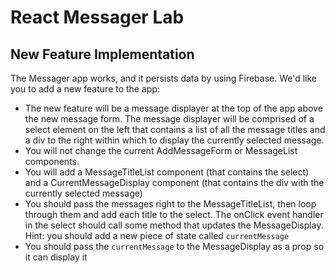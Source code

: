 # React Messager Lab

## New Feature Implementation

The Messager app works, and it persists data by using Firebase. We'd like you to add a new feature to the app:

- The new feature will be a message displayer at the top of the app above the new message form. The message displayer will be comprised of a select element on the left that contains a list of all the message titles and a div to the right within which to display the currently selected message.
- You will not change the current AddMessageForm or MessageList components.
- You will add a MessageTitleList component (that contains the select) and a CurrentMessageDisplay component (that contains the div with the currently selected message)
- You should pass the messages right to the MessageTitleList, then loop through them and add each title to the select. The onClick event handler in the select should call some method that updates the MessageDisplay. Hint: you should add a new piece of state called `currentMessage`
- You should pass the `currentMessage` to the MessageDisplay as a prop so it can display it
